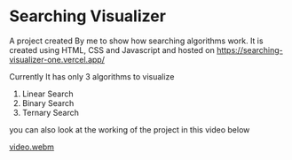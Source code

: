 # Searching Visualizer
A project created By me to show how searching algorithms work. It is created using HTML, CSS and Javascript and hosted on https://searching-visualizer-one.vercel.app/

Currently It has only 3 algorithms to visualize
1. Linear Search
2. Binary Search
3. Ternary Search

you can also look at the working of the project in this video below

[video.webm](https://github.com/Rishab49/searching_visualizer/assets/25582966/a5e349a8-2b65-4b12-8d92-4258cf804d6f)
